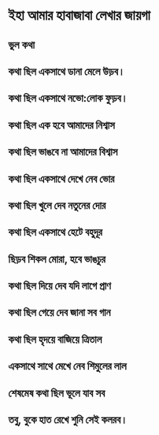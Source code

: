 # ইহা আমার হাবাজাবা লেখার জায়গা

## ভুল কথা
## কথা ছিল একসাথে ডানা মেলে উড়ব। 
## কথা ছিল একসাথে নভো:লোক ফুড়ব।
## কথা ছিল এক হবে আমাদের নিশ্বাস
## কথা ছিল ভাঙবে না আমাদের বিশ্বাস
## কথা ছিল একসাথে দেখে নেব ভোর
## কথা ছিল খুলে দেব নতুনের দোর 
## কথা ছিল একসাথে হেটে বহুদূর
## ছিড়ব শিকল মোরা, হবে ভাঙচুর
## কথা ছিল দিয়ে দেব যদি লাগে প্রাণ
## কথা ছিল গেয়ে দেব জানা সব গান 
## কথা ছিল হৃদয়ে বাজিয়ে ত্রিতাল
## একসাথে সাথে মেখে নেব শিমুলের লাল
## শেষমেষ কথা ছিল ভূলে যাব সব
## তবু, বুকে হাত রেখে শুনি সেই কলরব।
